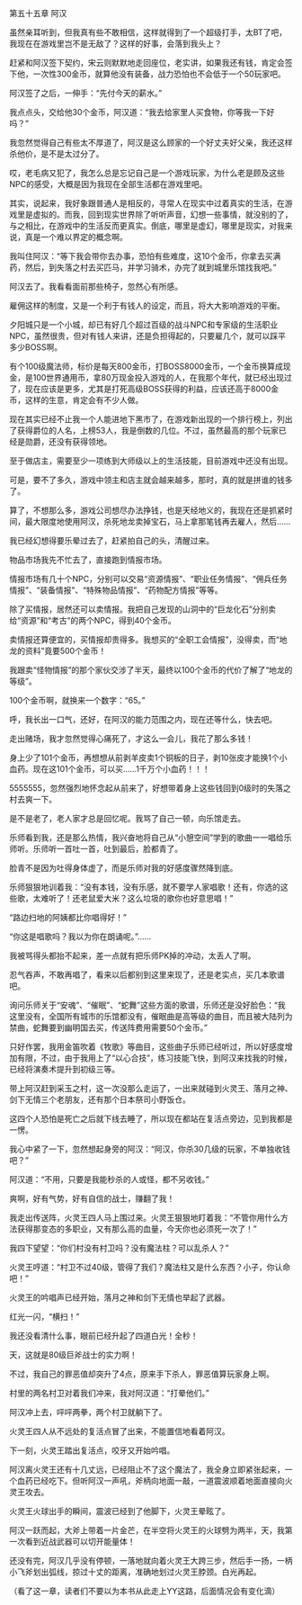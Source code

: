 第五十五章 阿汉


虽然亲耳听到，但我真有些不敢相信，这样就得到了一个超级打手，太BT了吧，我现在在游戏里岂不是无敌了？这样的好事，会落到我头上？

赶紧和阿汉签下契约，宋云则默默地走回座位，老实讲，如果我还有钱，肯定会签下他，一次性300金币，就算他没有装备，战力恐怕也不会低于一个50玩家吧。

阿汉签了之后，一伸手：“先付今天的薪水。”

我点点头，交给他30个金币，阿汉道：“我去给家里人买食物，你等我一下好吗？”

我忽然觉得自己有些太不厚道了，阿汉是这么顾家的一个好丈夫好父亲，我还这样杀他价，是不是太过分了。

哎，老毛病又犯了，我怎么总是忘记自己是一个游戏玩家，为什么老是顾及这些NPC的感受，大概是因为我现在全部生活都在游戏里吧。

其实，说起来，我好象跟普通人是相反的，寻常人在现实中过着真实的生活，在游戏里是虚拟的。而我，回到现实世界除了听听声音，幻想一些事情，就没别的了，与之相比，在游戏中的生活反而更真实。倒底，哪里是虚幻，哪里是现实，对我来说，真是一个难以界定的概念啊。

我叫住阿汉：“等下我会带你去办事，恐怕有些难度，这10个金币，你拿去买满药，然后，到失落之村去买匹马，并学习骑术，办完了就到城里乐馆找我吧。”

阿汉去了。我看看面前那些椅子，忽然心有所感。

雇佣这样的制度，又是一个利于有钱人的设定，而且，将大大影响游戏的平衡。

夕阳城只是一个小城，却已有好几个超过百级的战斗NPC和专家级的生活职业NPC，虽然很贵，但对有钱人来讲，还是负担得起的，只要雇几个，就可以踩平多少BOSS啊。

有个100级魔法师，标价是每天800金币，打BOSS8000金币，一个金币换算成现金，是100世界通用币，拿80万现金投入游戏的人，在我那个年代，就已经出现过了，现在应该是更多，尤其是打死高级BOSS获得的利益，应该还高于8000金币，这样的生意，肯定会有不少人做。

现在其实已经不止我一个人能进地下黑市了，在游戏新出现的一个排行榜上，列出了获得爵位的人名，上榜53人，我是倒数的几位。不过，虽然最高的那个玩家已经是勋爵，还没有获得领地。

至于做店主，需要至少一项练到大师级以上的生活技能，目前游戏中还没有出现。

可是，要不了多久，游戏中领主和店主就会越来越多，那时，真的就是拼谁的钱多了。

算了，不想那么多，游戏公司想尽办法挣钱，也是天经地义的，我现在还是抓紧时间，最大限度地使用阿汉，杀死地龙卖掉宝石，马上拿那笔钱再去雇人，然后……

我已经幻想得要乐晕过去了，赶紧拍自己的头，清醒过来。

物品市场我先不忙去了，直接跑到情报市场。

情报市场有几十个NPC，分别可以交易“资源情报”、“职业任务情报”、“佣兵任务情报”、“装备情报”、“特殊物品情报”、“药物配方情报”等等。

除了买情报，居然还可以卖情报。我把自己发现的山洞中的“巨龙化石”分别卖给“资源”和“考古”的两个NPC，得到40个金币。

卖情报还算便宜的，买情报却贵得多。我想买的“全职工会情报”，没得卖，而“地龙的资料”竟要500个金币！

我跟卖“怪物情报”的那个家伙交涉了半天，最终以100个金币的代价了解了“地龙的等级”。

100个金币啊，就换来一个数字：“65。”

呼，我长出一口气，还好，在阿汉的能力范围之内，现在还等什么，快去吧。

走出赌场，我才忽然觉得心痛死了，才这么一会儿，我花了那么多钱！

身上少了101个金币，再想想从前剥羊皮卖1个铜板的日子，剥10张皮才能换1个小血药。现在这101个金币，可以买……1千万个小血药！！！

5555555，忽然强烈地怀念起从前来了，好想带着身上这些钱回到0级时的失落之村去爽一下。

是不是老了，老人家才总是回忆呢。我骂了自己一顿，向乐馆走去。

乐师看到我，还是那么热情，我兴奋地将自己从“小憩空间”学到的歌曲一一唱给乐师听。乐师听一首吐一首，吐到最后，脸都青了。

脸青不是因为吐得身体虚了，而是乐师对我的好感度骤然降到底。

乐师狠狠地训着我：“没有本钱，没有乐感，就不要学人家唱歌！还有，你选的这些歌，太难听了！还老鼠爱大米？这么垃圾的歌你也好意思唱！”

“路边扫地的阿姨都比你唱得好！”

“你这是唱歌吗？我以为你在朗诵呢。”……

我被骂得头都抬不起来，差一点就有把乐师PK掉的冲动，太丢人了啊。

忍气吞声，不敢再唱了，看来以后都别到这里来现了，还是老实点，买几本歌谱吧。

询问乐师关于“安魂”、“催眠”、“蛇舞”这些方面的歌谱，乐师还是没好脸色：“我这里没有，全国所有城市的乐馆都没有，催眠曲是高等级的曲目，而且被大陆列为禁曲，蛇舞要到幽明国去买，传送阵费用需要50个金币。”

只好作罢，我用金笛吹着《牧歌》等曲目，这些曲子乐师已经听过，所以好感度增加有限，不过，由于我用上了“以心合技”，练习技能飞快，到阿汉来找我的时候，已经将演奏术提升到初级三等。

带上阿汉赶到采玉之村，这一次没那么走运了，一出来就碰到火灵王、落月之神、剑下无情三个老朋友，还有那个日本祭司小野饭仓。

这四个人恐怕是死亡之后就下线去睡了，所以现在都站在复活点旁边，见到我都是一愣。

我心中紧了一下，忽然想起身旁的阿汉：“阿汉，你杀30几级的玩家，不单独收钱吧？”

阿汉道：“不用，只要是我能秒杀的人或怪，都不另收钱。”

爽啊，好有气势，好有自信的战士，赚翻了我！

我走出传送阵，火灵王四人马上围过来。火灵王狠狠地盯着我：“不管你用什么方法获得那变态的多职业，又有那么高的血量，今天你也必须死一次了！”

我四下望望：“你们村没有村卫吗？没有魔法柱？可以乱杀人？”

火灵王哼道：“村卫不过40级，管得了我们？魔法柱又是什么东西？小子，你认命吧！”

火灵王的吟唱声已经开始，落月之神和剑下无情也举起了武器。

红光一闪，“横扫！”

我还没看清什么事，眼前已经升起了四道白光！全秒！

天，这就是80级巨斧战士的实力啊！

不过，我自己的罪恶值却突升了4点，原来手下杀人，罪恶值算玩家身上啊。

村里的两名村卫对着我们冲来，我对阿汉道：“打晕他们。”

阿汉冲上去，呯呯两拳，两个村卫就躺下了。

火灵王四人从不远处的复活点冒了出来，不能置信地看着阿汉。

下一刻，火灵王踏出复活点，咬牙又开始吟唱。

阿汉离火灵王还有十几丈远，已经阻止不了这个魔法了，我全身立即紧张起来，一个血药已经吃下。但听阿汉一声吼，斧柄向地面一敲，一道震波顺着地面直接向火灵王攻去。

火灵王火球出手的瞬间，震波已经到了他脚下，火灵王晕眩了。

阿汉一跃而起，大斧上带着一片金芒，在半空将火灵王的火球劈为两半，天，我第一次看到近战武器可以切开能量体！

还没有完，阿汉几乎没有停顿，一落地就向着火灵王大跨三步，然后手一扬，一柄小飞斧划出弧线，掠过十丈的距离，准确地划过火灵王脖颈。白光再起。

（看了这一章，读者们不要以为本书从此走上YY这路，后面情况会有变化滴）





